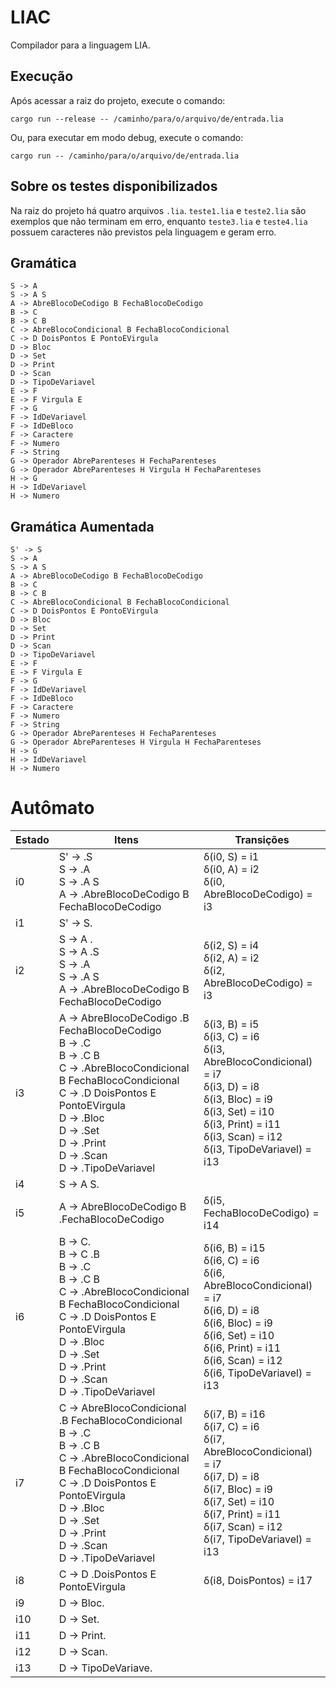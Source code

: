 # LIAC

Compilador para a linguagem LIA.

## Execução

Após acessar a raiz do projeto, execute o comando:

```
cargo run --release -- /caminho/para/o/arquivo/de/entrada.lia
```

Ou, para executar em modo debug, execute o comando:

```
cargo run -- /caminho/para/o/arquivo/de/entrada.lia
```

## Sobre os testes disponibilizados

Na raiz do projeto há quatro arquivos ```.lia```. ```teste1.lia``` e ```teste2.lia``` são exemplos que não terminam em erro, enquanto ```teste3.lia``` e ```teste4.lia``` possuem caracteres não previstos pela linguagem e geram erro.

## Gramática

```
S -> A
S -> A S
A -> AbreBlocoDeCodigo B FechaBlocoDeCodigo
B -> C
B -> C B
C -> AbreBlocoCondicional B FechaBlocoCondicional
C -> D DoisPontos E PontoEVirgula
D -> Bloc
D -> Set
D -> Print
D -> Scan
D -> TipoDeVariavel
E -> F
E -> F Virgula E
F -> G
F -> IdDeVariavel
F -> IdDeBloco
F -> Caractere
F -> Numero
F -> String
G -> Operador AbreParenteses H FechaParenteses
G -> Operador AbreParenteses H Virgula H FechaParenteses
H -> G
H -> IdDeVariavel
H -> Numero
```

## Gramática Aumentada

```
S' -> S
S -> A
S -> A S
A -> AbreBlocoDeCodigo B FechaBlocoDeCodigo
B -> C
B -> C B
C -> AbreBlocoCondicional B FechaBlocoCondicional
C -> D DoisPontos E PontoEVirgula
D -> Bloc
D -> Set
D -> Print
D -> Scan
D -> TipoDeVariavel
E -> F
E -> F Virgula E
F -> G
F -> IdDeVariavel
F -> IdDeBloco
F -> Caractere
F -> Numero
F -> String
G -> Operador AbreParenteses H FechaParenteses
G -> Operador AbreParenteses H Virgula H FechaParenteses
H -> G
H -> IdDeVariavel
H -> Numero
```

# Autômato

| Estado | Itens | Transições |
|---|---|---|
| i0 | S' -> .S<br>S -> .A<br>S -> .A S<br>A -> .AbreBlocoDeCodigo B FechaBlocoDeCodigo | δ(i0, S) = i1<br>δ(i0, A) = i2<br>δ(i0, AbreBlocoDeCodigo) = i3 |
| i1 | S' -> S. |  |
| i2 | S -> A .<br>S -> A .S<br>S -> .A<br>S -> .A S<br>A -> .AbreBlocoDeCodigo B FechaBlocoDeCodigo | δ(i2, S) = i4<br>δ(i2, A) = i2<br>δ(i2, AbreBlocoDeCodigo) = i3 |
| i3 | A -> AbreBlocoDeCodigo .B FechaBlocoDeCodigo<br>B -> .C<br>B -> .C B<br>C -> .AbreBlocoCondicional B FechaBlocoCondicional<br>C -> .D DoisPontos E PontoEVirgula<br>D -> .Bloc<br>D -> .Set<br>D -> .Print<br>D -> .Scan<br>D -> .TipoDeVariavel | δ(i3, B) = i5<br>δ(i3, C) = i6<br>δ(i3, AbreBlocoCondicional) = i7<br>δ(i3, D) = i8<br>δ(i3, Bloc) = i9<br>δ(i3, Set) = i10<br>δ(i3, Print) = i11<br>δ(i3, Scan) = i12<br>δ(i3, TipoDeVariavel) = i13 |
| i4 | S -> A S. |  |
| i5 | A -> AbreBlocoDeCodigo B .FechaBlocoDeCodigo | δ(i5, FechaBlocoDeCodigo) = i14 |
| i6 | B -> C.<br>B -> C .B<br>B -> .C<br>B -> .C B<br>C -> .AbreBlocoCondicional B FechaBlocoCondicional<br>C -> .D DoisPontos E PontoEVirgula<br>D -> .Bloc<br>D -> .Set<br>D -> .Print<br>D -> .Scan<br>D -> .TipoDeVariavel | δ(i6, B) = i15<br>δ(i6, C) = i6<br>δ(i6, AbreBlocoCondicional) = i7<br>δ(i6, D) = i8<br>δ(i6, Bloc) = i9<br>δ(i6, Set) = i10<br>δ(i6, Print) = i11<br>δ(i6, Scan) = i12<br>δ(i6, TipoDeVariavel) = i13 |
| i7 | C -> AbreBlocoCondicional .B FechaBlocoCondicional<br>B -> .C<br>B -> .C B<br>C -> .AbreBlocoCondicional B FechaBlocoCondicional<br>C -> .D DoisPontos E PontoEVirgula<br>D -> .Bloc<br>D -> .Set<br>D -> .Print<br>D -> .Scan<br>D -> .TipoDeVariavel | δ(i7, B) = i16<br>δ(i7, C) = i6<br>δ(i7, AbreBlocoCondicional) = i7<br>δ(i7, D) = i8<br>δ(i7, Bloc) = i9<br>δ(i7, Set) = i10<br>δ(i7, Print) = i11<br>δ(i7, Scan) = i12<br>δ(i7, TipoDeVariavel) = i13 |
| i8 | C -> D .DoisPontos E PontoEVirgula | δ(i8, DoisPontos) = i17 |
| i9 | D -> Bloc. |  |
| i10 | D -> Set. |  |
| i11 | D -> Print. |  |
| i12 | D -> Scan. |  |
| i13 | D -> TipoDeVariave. |  |